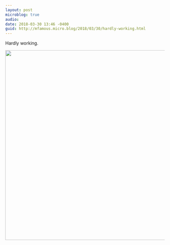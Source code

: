 ```yaml
---
layout: post
microblog: true
audio: 
date: 2018-03-30 13:46 -0400
guid: http://mfamous.micro.blog/2018/03/30/hardly-working.html
---
```

Hardly working. 

<img src="http://mark.famousfamily.com/uploads/2018/aa69c146ea.jpg" width="600" height="600" />

